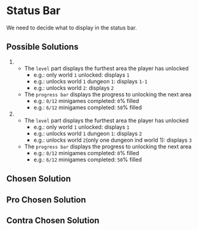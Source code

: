 # Status Bar

We need to decide what to display in the status bar.

## Possible Solutions

1.  - The `level` part displays the furthest area the player has unlocked
		- e.g.: only world `1` unlocked: displays `1`
		- e.g.: unlocks world `1` dungeon `1`: displays `1-1`
		- e.g.: unlocks world `2`: displays `2`
	- The `progress bar` displays the progress to unlocking the next area
		- e.g.: `0/12` minigames completed: `0`% filled
		- e.g.: `6/12` minigames completed: `50`% filled

1.  - The `level` part displays the furthest area the player has unlocked
		- e.g.: only world `1` unlocked: displays `1`
		- e.g.: unlocks world `1` dungeon `1`: displays `2`
		- e.g.: unlocks world `2`(only one dungeon ind world 1): displays `3`
	- The `progress bar` displays the progress to unlocking the next area
		- e.g.: `0/12` minigames completed: `0`% filled
		- e.g.: `6/12` minigames completed: `50`% filled

## Chosen Solution



## Pro Chosen Solution



## Contra Chosen Solution

